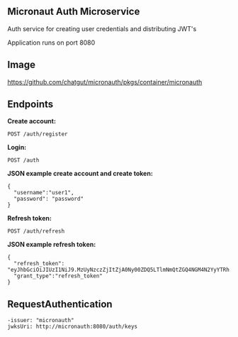 ## Micronaut Auth Microservice
Auth service for creating user credentials and distributing JWT's 

Application runs on port 8080

## Image
https://github.com/chatgut/micronauth/pkgs/container/micronauth

## Endpoints
<B>Create account:</B>

`POST /auth/register`

<B>Login:</B>

`POST /auth`

<B>JSON example create account and create token:</B>
```
{
  "username":"user1",
  "password": "password"
}
```
<B>Refresh token:</B>

`POST /auth/refresh`

<B>JSON example refresh token:</B>
```
{
  "refresh_token": "eyJhbGciOiJIUzI1NiJ9.MzUyNzczZjItZjA0Ny00ZDQ5LTlmNmQtZGQ4NGM4N2YyYTRh.YxA9Q2w_ca0iZQwxA6XG6Ns1sgtc1NKf0tVHJXr_nG0",
  "grant_type":"refresh_token"
}
```

## RequestAuthentication

```
-issuer: "micronauth"
jwksUri: http://micronauth:8080/auth/keys
```


